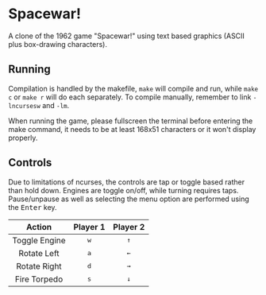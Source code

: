# Spacewar!
 A clone of the 1962 game "Spacewar!" using text based graphics (ASCII plus box-drawing characters).

## Running
 Compilation is handled by the makefile, `make` will compile and run, while `make c` or `make r` will do each separately. To compile manually, remember to link `-lncursesw` and `-lm`.

 When running the game, please fullscreen the terminal before entering the make command, it needs to be at least 168x51 characters or it won't display properly.

## Controls
 Due to limitations of ncurses, the controls are tap or toggle based rather than hold down. Engines are toggle on/off, while turning requires taps.
 Pause/unpause as well as selecting the menu option are performed using the <kbd>Enter</kbd> key.
 
 | Action | Player 1 | Player 2 |
 |:------:|:--------:|:--------:|
 | Toggle Engine | <kbd>w</kbd> | <kbd>↑</kbd> |
 | Rotate Left   | <kbd>a</kbd> | <kbd>←</kbd> |
 | Rotate Right  | <kbd>d</kbd> | <kbd>→</kbd> |
 | Fire Torpedo  | <kbd>s</kbd> | <kbd>↓</kbd> |
